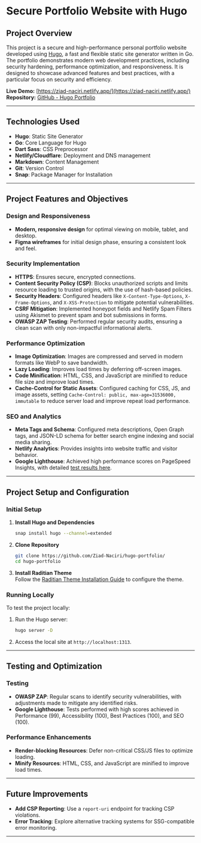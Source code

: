 # Secure Portfolio Website with Hugo

## Project Overview

This project is a secure and high-performance personal portfolio website developed using [Hugo](https://gohugo.io/), a fast and flexible static site generator written in Go. The portfolio demonstrates modern web development practices, including security hardening, performance optimization, and responsiveness. It is designed to showcase advanced features and best practices, with a particular focus on security and efficiency.

**Live Demo:** [https://ziad-naciri.netlify.app/](https://ziad-naciri.netlify.app/)  
**Repository:** [GitHub - Hugo Portfolio](https://github.com/Ziad-Naciri/hugo-portfolio/)

---

## Technologies Used
- **Hugo**: Static Site Generator
- **Go**: Core Language for Hugo
- **Dart Sass**: CSS Preprocessor
- **Netlify/Cloudflare**: Deployment and DNS management
- **Markdown**: Content Management
- **Git**: Version Control
- **Snap**: Package Manager for Installation

---

## Project Features and Objectives

### Design and Responsiveness
- **Modern, responsive design** for optimal viewing on mobile, tablet, and desktop.
- **Figma wireframes** for initial design phase, ensuring a consistent look and feel.

### Security Implementation
- **HTTPS**: Ensures secure, encrypted connections.
- **Content Security Policy (CSP)**: Blocks unauthorized scripts and limits resource loading to trusted origins, with the use of hash-based policies.
- **Security Headers**: Configured headers like `X-Content-Type-Options`, `X-Frame-Options`, and `X-XSS-Protection` to mitigate potential vulnerabilities.
- **CSRF Mitigation**: Implemented honeypot fields and Netlify Spam Filters using Akismet to prevent spam and bot submissions in forms.
- **OWASP ZAP Testing**: Performed regular security audits, ensuring a clean scan with only non-impactful informational alerts.

### Performance Optimization
- **Image Optimization**: Images are compressed and served in modern formats like WebP to save bandwidth.
- **Lazy Loading**: Improves load times by deferring off-screen images.
- **Code Minification**: HTML, CSS, and JavaScript are minified to reduce file size and improve load times.
- **Cache-Control for Static Assets**: Configured caching for CSS, JS, and image assets, setting `Cache-Control: public, max-age=31536000, immutable` to reduce server load and improve repeat load performance.

### SEO and Analytics
- **Meta Tags and Schema**: Configured meta descriptions, Open Graph tags, and JSON-LD schema for better search engine indexing and social media sharing.
- **Netlify Analytics**: Provides insights into website traffic and visitor behavior.
- **Google Lighthouse**: Achieved high performance scores on PageSpeed Insights, with detailed [test results here](https://pagespeed.web.dev/analysis/https-ziad-naciri-netlify-app/wykzch4isv?form_factor=desktop).

---

## Project Setup and Configuration

### Initial Setup
1. **Install Hugo and Dependencies**  
   ```bash
   snap install hugo --channel=extended
   ```
2. **Clone Repository**  
   ```bash
   git clone https://github.com/Ziad-Naciri/hugo-portfolio/
   cd hugo-portfolio
   ```
3. **Install Raditian Theme**  
   Follow the [Raditian Theme Installation Guide](https://github.com/radity/raditian-free-hugo-theme) to configure the theme.

### Running Locally
To test the project locally:
1. Run the Hugo server:
   ```bash
   hugo server -D
   ```
2. Access the local site at `http://localhost:1313`.

---

## Testing and Optimization

### Testing
- **OWASP ZAP**: Regular scans to identify security vulnerabilities, with adjustments made to mitigate any identified risks.
- **Google Lighthouse**: Tests performed with high scores achieved in Performance (99), Accessibility (100), Best Practices (100), and SEO (100).

### Performance Enhancements
- **Render-blocking Resources**: Defer non-critical CSS/JS files to optimize loading.
- **Minify Resources**: HTML, CSS, and JavaScript are minified to improve load times.

---

## Future Improvements
- **Add CSP Reporting**: Use a `report-uri` endpoint for tracking CSP violations.
- **Error Tracking**: Explore alternative tracking systems for SSG-compatible error monitoring.

---

